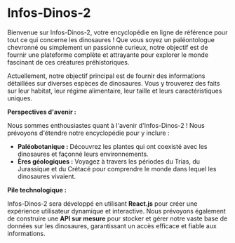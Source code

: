 # Infos-Dinos-2

Bienvenue sur Infos-Dinos-2, votre encyclopédie en ligne de référence pour tout ce qui concerne les dinosaures ! Que vous soyez un paléontologue chevronné ou simplement un passionné curieux, notre objectif est de fournir une plateforme complète et attrayante pour explorer le monde fascinant de ces créatures préhistoriques.

Actuellement, notre objectif principal est de fournir des informations détaillées sur diverses espèces de dinosaures. Vous y trouverez des faits sur leur habitat, leur régime alimentaire, leur taille et leurs caractéristiques uniques.

**Perspectives d'avenir :**

Nous sommes enthousiastes quant à l'avenir d'Infos-Dinos-2 ! Nous prévoyons d'étendre notre encyclopédie pour y inclure :

- **Paléobotanique :** Découvrez les plantes qui ont coexisté avec les dinosaures et façonné leurs environnements.
- **Ères géologiques :** Voyagez à travers les périodes du Trias, du Jurassique et du Crétacé pour comprendre le monde dans lequel les dinosaures vivaient.

**Pile technologique :**

Infos-Dinos-2 sera développé en utilisant **React.js** pour créer une expérience utilisateur dynamique et interactive. Nous prévoyons également de construire une **API sur mesure** pour stocker et gérer notre vaste base de données sur les dinosaures, garantissant un accès efficace et fiable aux informations.
